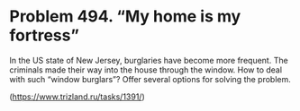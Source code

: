 # Problem 494. “My home is my fortress”

In the US state of New Jersey, burglaries have become more frequent. The criminals made their way into the house through the window. How to deal with such “window burglars”? Offer several options for solving the problem.

(https://www.trizland.ru/tasks/1391/)